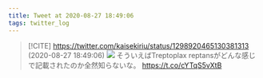 ```yaml
---
title: Tweet at 2020-08-27 18:49:06
tags: twitter_log
---
```


> [!CITE] https://twitter.com/kaisekiriu/status/1298920465130381313 (2020-08-27 18:49:06)
> ![](https://twitter.com/kaisekiriu/status/1298920465130381313)
> そういえばTreptoplax reptansがどんな感じで記載されたのか全然知らないな。
> https://t.co/cYTqS5vXtB
